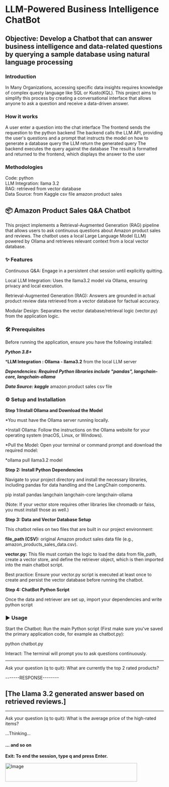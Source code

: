 # LLM-Powered Business Intelligence ChatBot

## Objective: Develop a Chatbot that can answer business intelligence and data-related questions by querying a sample database using natural language processing

### Introduction
In Many Organizations, accessing specific data insights requires knowledge of complex questy language like SQL or Kusto(KQL). This project aims to simplify this process by creating a conversational interface that allows anyone to ask a question and receive a data-driven answer.


### How it works
A user enter a question into the chat interface
The frontend sends the requestion to the python backend
The backend calls the LLM API, providing the user's questions and a prompt that instructs the model on how to generate a database query
the LLM return the generated query
The backend executes the query against the database
The result is formatted and returned to the frontend, which displays the answer to the user

### Methodologies
Code: python<br>
LLM Integration: llama 3.2<br>
RAG: retrieved from vector database <br>
Data Source: from Kaggle csv file amazon product sales  <br>
  
  

## 📦 Amazon Product Sales Q&A Chatbot
This project implements a Retrieval-Augmented Generation (RAG) pipeline that allows users to ask continuous questions about Amazon product sales and reviews. The chatbot uses a local Large Language Model (LLM) powered by Ollama and retrieves relevant context from a local vector database.

### ✨ Features
Continuous Q&A: Engage in a persistent chat session until explicitly quitting.

Local LLM Integration: Uses the llama3.2 model via Ollama, ensuring privacy and local execution.

Retrieval-Augmented Generation (RAG): Answers are grounded in actual product review data retrieved from a vector database for factual accuracy.

Modular Design: Separates the vector database/retrieval logic (vector.py) from the application logic.

### 🛠️ Prerequisites

Before running the application, ensure you have the following installed:

***Python 3.8+***

***LLM Integration : Ollama - llama3.2** from the local LLM server

***Dependencies: Required Python libraries include "pandas", langchain-core, langchain-ollama***

***Data Source: kaggle*** amazon product sales csv file


### ⚙️ Setup and Installation

**Step 1:Install Ollama and Download the Model**

*You must have the Ollama server running locally.

*Install Ollama: Follow the instructions on the Ollama website for your operating system (macOS, Linux, or Windows).

*Pull the Model: Open your terminal or command prompt and download the required model:

*ollama pull llama3.2 model

**Step 2: Install Python Dependencies**

Navigate to your project directory and install the necessary libraries, including pandas for data handling and the LangChain components.

pip install pandas langchain langchain-core langchain-ollama

(Note: If your vector store requires other libraries like chromadb or faiss, you must install those as well.)

**Step 3: Data and Vector Database Setup**

This chatbot relies on two files that are built in our project environment:

**file_path (CSV):** original Amazon product sales data file (e.g., amazon_products_sales_data.csv).

**vector.py:** This file must contain the logic to load the data from file_path, create a vector store, and define the retriever object, which is then imported into the main chatbot script.

Best practice: Ensure your vector.py script is executed at least once to create and persist the vector database before running the chatbot.

**Step 4: ChatBot Python Script**

Once the data and retriever are set up, import your dependencies and write python script 

### ▶️ Usage
Start the Chatbot: Run the main Python script (First make sure you've saved the primary application code, for example as chatbot.py):

python chatbot.py

Interact: The terminal will prompt you to ask questions continuously.

-----------------------------------------
Ask your question (q to quit): What are currently the top 2 rated products?


-------RESPONSE--------

[The Llama 3.2 generated answer based on retrieved reviews.]
--------------------

-----------------------------------------
Ask your question (q to quit): What is the average price of the high-rated items?

...Thinking...
#### ... and so on

**Exit: To end the session, type q and press Enter.**


<img width="419" height="59" alt="Image" src="https://github.com/user-attachments/assets/4bca09ec-58b9-4efd-9934-5998196b91f6" />

